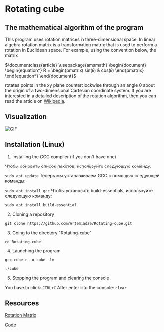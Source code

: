 # Rotating cube

## The mathematical algorithm of the program

This program uses rotation matrices in three-dimensional space. In linear algebra rotation matrix is a transformation matrix that is used to perform a rotation in Euclidean space. For example, using the convention below, the matrix

$\documentclass{article}
    \usepackage{amsmath}
        \begin{document}
            \begin{equation*}
                R = 
                \begin{pmatrix}
                    sin(𝜃) & cos(𝜃)
                \end{pmatrix}
            \end{equation*}
\end{document}$

rotates points in the xy plane counterclockwise through an angle θ about the origin of a two-dimensional Cartesian coordinate system.
If you are interested in a detailed description of the rotation algorithm, then you can read the article on [Wikipedia](https://en.wikipedia.org/wiki/Rotation_matrix).

## Visualization

![GIF](IMG_9598.gif)
## Installation (Linux)
1. Installing the GCC compiler (if you don't have one)

Чтобы обновить список пакетов, используйте следующую команду:

```sudo apt update```
Теперь мы устанавливаем GCC с помощью следующей команды:

```sudo apt install gcc```
Чтобы установить build-essentials, используйте следующую команду:

```sudo apt install build-essential```

2. Cloning a repository

```git clone https://github.com/Artemiadze/Rotating-cube.git```

3. Going to the directory "Rotating-cube"

```cd Rotating-cube```

4. Launching the program

```gcc cube.c -o cube -lm```

```./cube```

 5. Stopping the program and clearing the console

 You have to click:
 ```CTRL+C```
 After  enter into the console:
 ```clear```

 ## Resources

 [Rotation Matrix](https://en.wikipedia.org/wiki/Rotation_matrix)

 [Code](https://www.youtube.com/watch?v=p09i_hoFdd0)